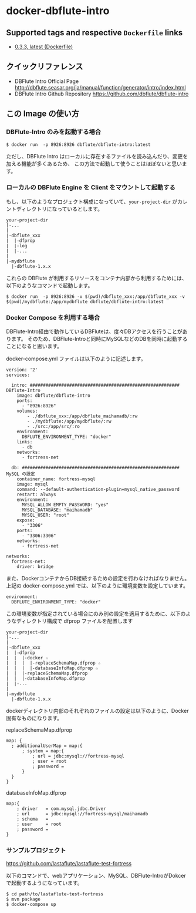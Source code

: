 # docker-dbflute-intro

## Supported tags and respective `Dockerfile` links
- [0.3.3, latest (Dockerfile)](https://github.com/EgumaYuto/docker-dbflute-intro/blob/master/Dockerfile)

## クイックリファレンス
- DBFlute Intro Official Page
http://dbflute.seasar.org/ja/manual/function/generator/intro/index.html
- DBFlute Intro Github Repository
https://github.com/dbflute/dbflute-intro


## この Image の使い方

### DBFlute-Intro のみを起動する場合
```
$ docker run  -p 8926:8926 dbflute/dbflute-intro:latest
```
ただし、DBFlute Intro はローカルに存在するファイルを読み込んだり、変更を加える機能が多くあるため、
この方法で起動して使うことはほぼないと思います。

### ローカルの DBFlute Engine を Client をマウントして起動する
もし、以下のようなプロジェクト構成になっていて、`your-project-dir` がカレントディレクトリになっているとします。
```
your-project-dir
|-...
|
|-dbflute_xxx
|  |-dfprop
|  |-log
|  |-...
|
|-mydbflute
  |-dbflute-1.x.x
```

これらの DBFlute が利用するリソースをコンテナ内部から利用するためには、以下のようなコマンドで起動します。
```
$ docker run  -p 8926:8926 -v $(pwd)/dbflute_xxx:/app/dbflute_xxx -v $(pwd)/mydbflute:/app/mydbflute dbflute/dbflute-intro:latest
```

### Docker Compose を利用する場合
DBFlute-Intro経由で動作しているDBFluteは、度々DBアクセスを行うことがあります。
そのため、DBFlute-Introと同時にMySQLなどのDBを同時に起動することになると思います。

docker-compose.yml ファイルは以下のように記述します。
```
version: '2'
services:

  intro: ######################################################### DBflute-Intro 
    image: dbflute/dbflute-intro
    ports:
      - "8926:8926"
    volumes:
        - ./dbflute_xxx:/app/dbflute_maihamadb/:rw
        - ./mydbflute:/app/mydbflute/:rw
        - ./src:/app/src/:ro
    environment:
      DBFLUTE_ENVIRONMENT_TYPE: "docker"
    links:
      - db
    networks:
      - fortress-net
      
  db: ############################################################ MySQL の設定
    container_name: fortress-mysql
    image: mysql
    command: --default-authentication-plugin=mysql_native_password
    restart: always
    environment:
      MYSQL_ALLOW_EMPTY_PASSWORD: "yes"
      MYSQL_DATABASE: "maihamadb"
      MYSQL_USER: "root"
    expose:
      - "3306"
    ports:
      - "3306:3306"
    networks:
      - fortress-net

networks:
  fortress-net:
    driver: bridge
```

また、DockerコンテナからDB接続するための設定を行わなければなりません。
上記の docker-compose.yml では、以下のように環境変数を設定しています。
```
environment:
  DBFLUTE_ENVIRONMENT_TYPE: "docker"
```

この環境変数が指定されている場合にのみ別の設定を適用するために、以下のようなディレクトリ構成で dfprop ファイルを配置します
```
your-project-dir
|-...
|
|-dbflute_xxx
|  |-dfprop
|  |  |-docker ☆
|  |  |  |-replaceSchemaMap.dfprop ☆
|  |  |  |-databaseInfoMap.dfprop ☆
|  |  |-replaceSchemaMap.dfprop
|  |  |-databaseInfoMap.dfprop
|  |-...
|
|-mydbflute
  |-dbflute-1.x.x
```

dockerディレクトリ内部のそれぞれのファイルの設定は以下のように、Docker固有なものになります。

replaceSchemaMap.dfprop
```
map: {
  ; additionalUserMap = map:{
      ; system = map:{
          ; url = jdbc:mysql://fortress-mysql
          ; user = root
          ; password =
      }
  }
}
```

databaseInfoMap.dfprop
```
map:{
    ; driver   = com.mysql.jdbc.Driver
    ; url      = jdbc:mysql://fortress-mysql/maihamadb
    ; schema   =
    ; user     = root
    ; password =
}
```

### サンプルプロジェクト
https://github.com/lastaflute/lastaflute-test-fortress

以下のコマンドで、webアプリケーション、MySQL、DBFlute-IntroがDokcerで起動するようになっています。
```
$ cd path/to/lastaflute-test-fortress
$ mvn package
$ docker-compose up
```

